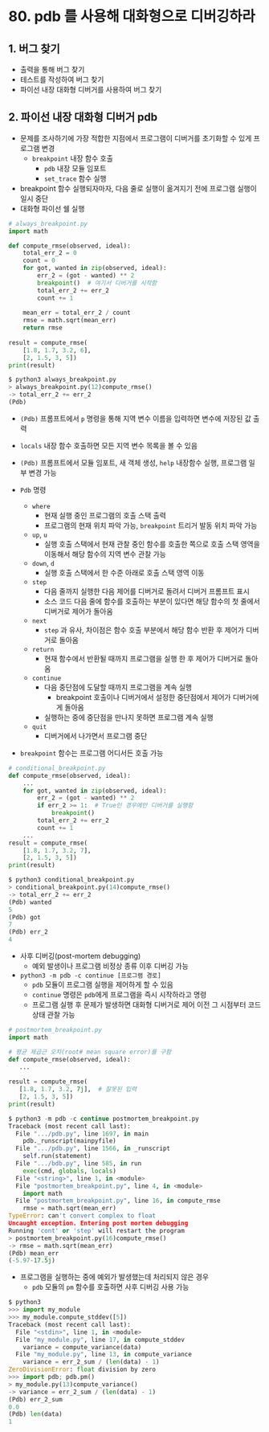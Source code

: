 # 80. pdb 를 사용해 대화형으로 디버깅하라

## 1. 버그 찾기

- 출력을 통해 버그 찾기
- 테스트를 작성하여 버그 찾기
- 파이선 내장 대화형 디버거를 사용하여 버그 찾기

## 2. 파이선 내장 대화형 디버거 pdb

- 문제를 조사하기에 가장 적합한 지점에서 프로그램이 디버거를 초기화할 수 있게 프로그램 변경
    - `breakpoint` 내장 함수 호출
        - `pdb` 내장 모듈 임포트
        - `set_trace` 함수 실행
- breakpoint 함수 실행되자마자, 다음 줄로 실행이 옮겨지기 전에 프로그램 실행이 일시 중단
- 대화형 파이선 쉘 실행

```python
# always_breakpoint.py
import math

def compute_rmse(observed, ideal):
    total_err_2 = 0
    count = 0
    for got, wanted in zip(observed, ideal):
        err_2 = (got - wanted) ** 2
        breakpoint()  # 여기서 디버거를 시작함
        total_err_2 += err_2
        count += 1
        
    mean_err = total_err_2 / count
    rmse = math.sqrt(mean_err)
    return rmse
    
result = compute_rmse(
    [1.8, 1.7, 3.2, 6],
    [2, 1.5, 3, 5])
print(result)
```

```python
$ python3 always_breakpoint.py
> always_breakpoint.py(12)compute_rmse()
-> total_err_2 += err_2
(Pdb)
```

- `(Pdb)` 프롬프트에서 `p` 명령을 통해 지역 변수 이름을 입력하면 변수에 저장된 값 출력
- `locals` 내장 함수 호출하면 모든 지역 변수 목록을 볼 수 있음
- `(Pdb)` 프롬프트에서 모듈 임포트, 새 객체 생성, `help` 내장함수 실행, 프로그램 일부 변경 가능
- `Pdb` 명령
    - `where`
        - 현재 실행 중인 프로그램의 호출 스택 출력
        - 프로그램의 현재 위치 파악 가능, `breakpoint` 트리거 발동 위치 파악 가능
    - `up`, `u`
        - 실행 호출 스택에서 현재 관찰 중인 함수를 호출한 쪽으로 호출 스택 영역을 이동해서 해당 함수의 지역 변수 관찰 가능
    - `down`, `d`
        - 실행 호출 스택에서 한 수준 아래로 호출 스택 영역 이동
    - `step`
        - 다음 줄까지 실행한 다음 제어를 디버거로 돌려서 디버거 프롬프트 표시
        - 소스 코드 다음 줄에 함수를 호출하는 부분이 있다면 해당 함수의 첫 줄에서 디버거로 제어가 돌아옴
    - `next`
        - `step` 과 유사, 차이점은 함수 호출 부분에서 해당 함수 반환 후 제어가 디버거로 돌아옴
    - `return`
        - 현재 함수에서 반환될 때까지 프로그램을 실행 한 후 제어가 디버거로 돌아옴
    - `continue`
        - 다음 중단점에 도달할 때까지 프로그램을 계속 실행
            - breakpoint 호출이나 디버거에서 설정한 중단점에서 제어가 디버거에게 돌아옴
        - 실행하는 중에 중단점을 만나지 못하면 프로그램 계속 실행
    - `quit`
        - 디버거에서 나가면서 프로그램 중단
    
- `breakpoint` 함수는 프로그램 어디서든 호출 가능

```python
# conditional_breakpoint.py
def compute_rmse(observed, ideal):
    ...
    for got, wanted in zip(observed, ideal):
        err_2 = (got - wanted) ** 2
        if err_2 >= 1:  # True인 경우에만 디버거를 실행함
            breakpoint()
        total_err_2 += err_2
        count += 1
    ...
result = compute_rmse(
    [1.8, 1.7, 3.2, 7],
    [2, 1.5, 3, 5])
print(result)
```

```python
$ python3 conditional_breakpoint.py
> conditional_breakpoint.py(14)compute_rmse()
-> total_err_2 += err_2
(Pdb) wanted
5
(Pdb) got
7
(Pdb) err_2
4
```

- 사후 디버깅(post-mortem debugging)
    - 예외 발생이나 프로그램 비정상 종류 이후 디버깅 가능
- `python3 -m pdb -c continue [프로그램 경로]`
    - `pdb` 모듈이 프로그램 실행을 제어하게 할 수 있음
    - `continue` 명령은 `pdb`에게 프로그램을 즉시 시작하라고 명령
    - 프로그램 실행 후 문제가 발생하면 대화형 디버거로 제어 이전 그 시점부터 코드 상태 관찰 가능

```python
# postmortem_breakpoint.py
import math

# 평균 제곱근 오차(root# mean square error)를 구함
def compute_rmse(observed, ideal):
   ...
   
result = compute_rmse(
   [1.8, 1.7, 3.2, 7j],  # 잘못된 입력
   [2, 1.5, 3, 5])
print(result)
```

```python
$ python3 -m pdb -c continue postmortem_breakpoint.py
Traceback (most recent call last):
  File ".../pdb.py", line 1697, in main
    pdb._runscript(mainpyfile)
  File ".../pdb.py", line 1566, in _runscript
    self.run(statement)
  File ".../bdb.py", line 585, in run
    exec(cmd, globals, locals)
  File "<string>", line 1, in <module>
  File "postmortem_breakpoint.py", line 4, in <module>
    import math
  File "postmortem_breakpoint.py", line 16, in compute_rmse
    rmse = math.sqrt(mean_err)
TypeError: can't convert complex to float
Uncaught exception. Entering post mortem debugging
Running 'cont' or 'step' will restart the program
> postmortem_breakpoint.py(16)compute_rmse()
-> rmse = math.sqrt(mean_err)
(Pdb) mean_err
(-5.97-17.5j)
```

- 프로그램을 실행하는 중에 예외가 발생했는데 처리되지 않은 경우
    - `pdb` 모듈의 `pm` 함수를 호출하면 사후 디버깅 사용 가능

```python
$ python3
>>> import my_module
>>> my_module.compute_stddev([5])
Traceback (most recent call last):
  File "<stdin>", line 1, in <module>
  File "my_module.py", line 17, in compute_stddev
    variance = compute_variance(data)
  File "my_module.py", line 13, in compute_variance
    variance = err_2_sum / (len(data) - 1)
ZeroDivisionError: float division by zero
>>> import pdb; pdb.pm()
> my_module.py(13)compute_variance()
-> variance = err_2_sum / (len(data) - 1)
(Pdb) err_2_sum
0.0
(Pdb) len(data)
1
```